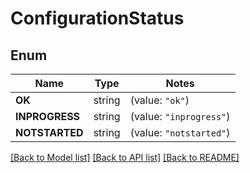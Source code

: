# ConfigurationStatus

## Enum

Name | Type | Notes
------------ | ------------- | -------------
**OK** | string | (value: `"ok"`)
**INPROGRESS** | string | (value: `"inprogress"`)
**NOTSTARTED** | string | (value: `"notstarted"`)


[[Back to Model list]](../README.md#documentation-for-models) [[Back to API list]](../README.md#documentation-for-api-endpoints) [[Back to README]](../README.md)


